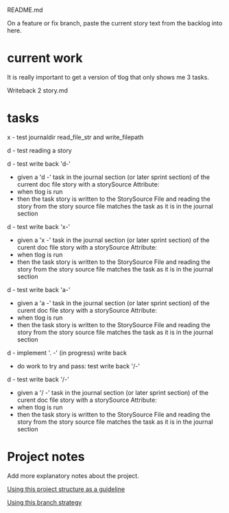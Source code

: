 README.md

On a feature or fix branch, paste the current story text 
from the backlog into here.
# current work
It is really important to get a version of tlog that only shows me 3 tasks.

Writeback 2 story.md

# tasks
x - test journaldir read_file_str and write_filepath

d - test reading a story

d - test write back 'd-'  
 - given a 'd -' task in the journal section (or later sprint section) of the current doc file story with a storySource Attribute: 
 - when tlog is run
 - then 
    the task story is written to the StorySource File
    and reading the story from the story source file matches the task as it is in the journal section

d - test write back 'x-'  
 - given a 'x -' task in the journal section (or later sprint section) of the curent doc file story with a storySource Attribute: 
 - when tlog is run
 - then 
    the task story is written to the StorySource File
    and reading the story from the story source file matches the task as it is in the journal section

d - test write back 'a-'  
 - given a 'a -' task in the journal section (or later sprint section) of the curent doc file story with a storySource Attribute: 
 - when tlog is run
 - then 
    the task story is written to the StorySource File
    and reading the story from the story source file matches the task as it is in the journal section

d - implement '. -' (in progress) write back
 - do work to try and pass: test write back '/-'

d - test write back '/-'  
 - given a '/ -' task in the journal section (or later sprint section) of the curent doc file story with a storySource Attribute: 
 - when tlog is run
 - then 
    the task story is written to the StorySource File
    and reading the story from the story source file matches the task as it is in the journal section

# Project notes
Add more explanatory notes about the project.

[Using this project structure as a guideline](https://www.jeffknupp.com/blog/2013/08/16/open-sourcing-a-python-project-the-right-way/)

[Using this branch strategy](https://nvie.com/posts/a-successful-git-branching-model/)